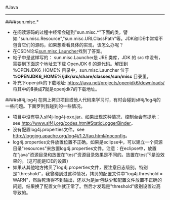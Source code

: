 
#Java
* * *

####sun.misc.*
- 在阅读源码的过程中经常会碰到"sun.misc.*"下面的类，譬如:"sun.misc.Resource","sun.misc.URLClassPath"等。JDK和IDE中常常不包含它们的源码，如果想看看具体的实现，该怎么办呢？
- 在CSDN论坛[sun.misc.Launcher](http://bbs.csdn.net/topics/330202558)找到了答案。
- 帖子中是这样写的： sun.misc.Launcher是 JRE 类库，JDK 的 src 中没有，需要到[下面](http://download.java.net/openjdk/jdk6/)这个地址去下载 OpenJDK 6 的源代码。解压到 %OPENJDK6_HOME% 目录中，sun.misc.Launcher 位于 **%OPENJDK6_HOME%/jdk/src/share/classes/sun/misc** 目录里。
- 补充下openjdk的下载地址: <https://java.net/projects/openjdk6/downloads/>  将其中的**6**换成**7**就是openjdk7的下载地址。

####slf4j,log4j
在网上拷贝项目或他人代码来学习时，有时会碰到slf4j/log4j的一些问题。下面罗列我碰到的一些情况。
- 项目中没有导入slf4j-log4j-xxx.jar。如果出现这种情况，控制台会有提示：see <http://www.slf4j.org/codes.html#StaticLoggerBinder>。
- 没有配置log4j.properties文件。see <http://logging.apache.org/log4j/1.2/faq.html#noconfig>。
- log4j.properties文件放置位置不正确。如果是eclipse中，可以建立一个资源目录"resources"来放置log4j.properties文件。注意：在eclipse中，放置在"java"资源目录和放置在"test"资源目录效果是不同的。放置在test下是没效果的。（这可能是IDE的设置）
- 如果从其他地方拷贝了log4j.properties文件，要注意日志级别。特别是"threshold"，我曾碰到过这种情况，拷贝的配置文件中"log4j.threshold = WARN"，然后死活得不到输出，还以为是jar包缺少和配置文件放置不正确的问题，结果换了配置文件就正常了。然后才发现是"threshold"级别设置过高导致的。






